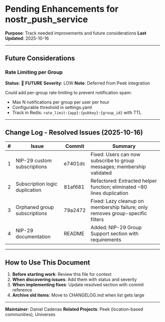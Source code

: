 # Pending Enhancements for nostr_push_service

**Purpose**: Track needed improvements and future considerations
**Last Updated**: 2025-10-16

---

## Future Considerations

### Rate Limiting per Group

**Status**: 🔵 **FUTURE**
**Severity**: LOW
**Note**: Deferred from Peek integration

Could add per-group rate limiting to prevent notification spam:
- Max N notifications per group per user per hour
- Configurable threshold in settings.yaml
- Track in Redis: `rate_limit:{app}:{pubkey}:{group_id}` with TTL

---

## Change Log - Resolved Issues (2025-10-16)

| # | Issue | Commit | Summary |
|---|-------|--------|---------|
| 1 | NIP-29 custom subscriptions | e7401dc | Fixed: Users can now subscribe to group messages; membership validated |
| 2 | Subscription logic duplication | 81af681 | Refactored: Extracted helper function; eliminated ~80 lines duplication |
| 3 | Orphaned group subscriptions | 79a2472 | Fixed: Lazy cleanup on membership failure; only removes group-specific filters |
| 4 | NIP-29 documentation | README | Added: NIP-29 Group Support section with requirements |

---

## How to Use This Document

1. **Before starting work**: Review this file for context
2. **When discovering issues**: Add them with status and severity
3. **When implementing fixes**: Update resolved section with commit reference
4. **Archive old items**: Move to CHANGELOG.md when list gets large

---

**Maintainer**: Daniel Cadenas
**Related Projects**: Peek (location-based communities), Universes
